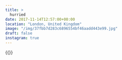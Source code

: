 ```yaml
---
title: >
  hurried
date: 2017-11-14T12:57:00+00:00
location: "London, United Kingdom"
image: "/img/37fbb7d283c6896554bf46aadd443e99.jpg"
draft: false
instagram: true
---
```


{{<photo src="/img/37fbb7d283c6896554bf46aadd443e99.jpg">}}
